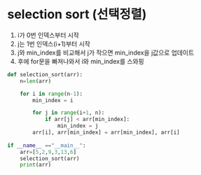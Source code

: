 # selection sort (선택정렬)

1. i가 0번 인덱스부터 시작
2. j는 1번 인덱스(i+1)부터 시작
3. j와 min_index를 비교해서 j가 작으면 min_index을 j값으로 업데이트
4. 후에 for문을 빠져나와서 i와 min_index를 스와핑

```python
def selection_sort(arr):
    n=len(arr)

    for i in range(n-1):
        min_index = i

        for j in range(i+1, n):
            if arr[j] < arr[min_index]:
                min_index = j
        arr[i], arr[min_index] = arr[min_index], arr[i]
        
if __name__ =="__main__":
    arr=[5,2,9,3,13,6]
    selection_sort(arr)
    print(arr)
```
